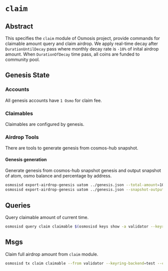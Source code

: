 # `claim`

## Abstract

This specifies the `claim` module of Osmosis project, provide commands for claimable amount query and claim airdrop.
We apply real-time decay after `DurationUntilDecay` pass where monthly decay rate is `-10%` of inital airdrop amount.
When `DurationOfDecay` time pass, all coins are funded to community pool.

## Genesis State

### Accounts

All genesis accounts have `1 Osmo` for claim fee.

### Claimables

Claimables are configured by genesis.

### Airdrop Tools
There are tools to generate genesis from cosmos-hub snapshot.

#### Genesis generation

Generate genesis from cosmos-hub snapshot genesis and output snapshot of atom, osmo balance and percentage by address.
```sh
osmosisd export-airdrop-genesis uatom ../genesis.json --total-amount=100000000000000 --snapshot-output="../snapshot.json"
osmosisd export-airdrop-genesis uatom ../genesis.json --snapshot-output="../snapshot.json"
```

## Queries

Query claimable amount of current time.
```sh
osmosisd query claim claimable $(osmosisd keys show -a validator --keyring-backend=test)
```

## Msgs

Claim full airdrop amount from `claim` module.
```sh
osmosisd tx claim claimable --from validator --keyring-backend=test --chain-id=testing --yes
```
